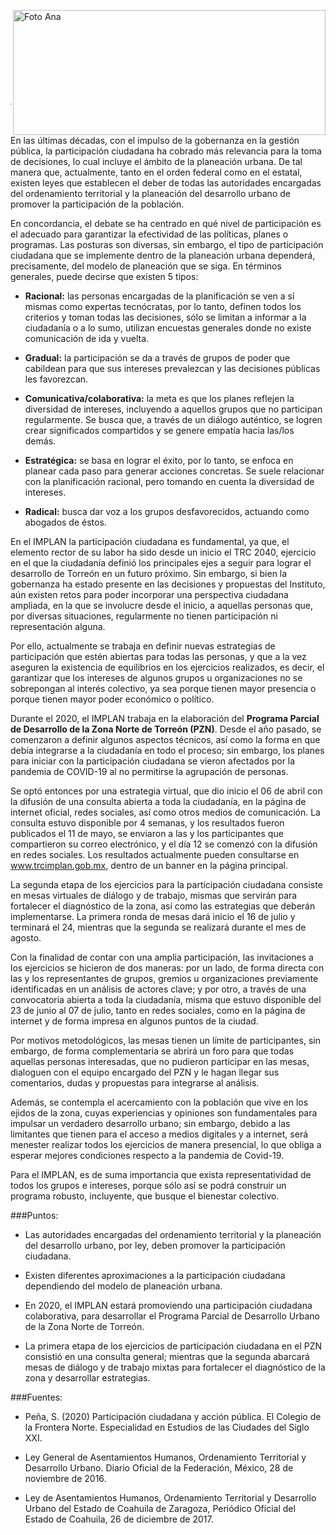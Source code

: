 
<p>
   <a title="ir a Otras Publicaciones" href="http://www.trcimplan.gob.mx/autores/ana-luisa-pacheco-meraz.html"><img class="img-responsive contenido-imagen" src="../imagenes/128/lic-ana-luisa-pacheco-meraz-top2.png" align="right" alt="Foto Ana" width="500" height="200"></a>

</p>

</br></br></br></br></br></br></br></br>

---

En las últimas décadas, con el impulso de la gobernanza en la gestión pública, la participación ciudadana ha cobrado más relevancia para la toma de decisiones, lo cual incluye el ámbito de la planeación urbana. De tal manera que, actualmente, tanto en el orden federal como en el estatal, existen leyes que establecen el deber de todas las autoridades encargadas del ordenamiento territorial y la planeación del desarrollo urbano de promover la participación de la población.

En concordancia, el debate se ha centrado en qué nivel de participación es el adecuado para garantizar la efectividad de las políticas, planes o programas. Las posturas son diversas, sin embargo, el tipo de participación ciudadana que se implemente dentro de la planeación urbana dependerá, precisamente, del modelo de planeación que se siga. En términos generales, puede decirse que existen 5 tipos:

- **Racional:** las personas encargadas de la planificación se ven a sí mismas como expertas tecnócratas, por lo tanto, definen todos los criterios y toman todas las decisiones, sólo se limitan a informar a la ciudadanía o a lo sumo, utilizan encuestas generales donde no existe comunicación de ida y vuelta.

- **Gradual:** la participación se da a través de grupos de poder que cabildean para que sus intereses prevalezcan y las decisiones públicas les favorezcan.

- **Comunicativa/colaborativa:** la meta es que los planes reflejen la diversidad de intereses, incluyendo a aquellos grupos que no participan regularmente. Se busca que, a través de un diálogo auténtico, se logren crear significados compartidos y se genere empatía hacia las/los demás.

- **Estratégica:** se basa en lograr el éxito, por lo tanto, se enfoca en planear cada paso para generar acciones concretas. Se suele relacionar con la planificación racional, pero tomando en cuenta la diversidad de intereses.

- **Radical:** busca dar voz a los grupos desfavorecidos, actuando como abogados de éstos.

En el IMPLAN la participación ciudadana es fundamental, ya que, el elemento rector de su labor ha sido desde un inicio el TRC 2040, ejercicio en el que la ciudadanía definió los principales ejes a seguir para lograr el desarrollo de Torreón en un futuro próximo. Sin embargo, si bien la gobernanza ha estado presente en las decisiones y propuestas del Instituto, aún existen retos para poder incorporar una perspectiva ciudadana ampliada, en la que se involucre desde el inicio, a aquellas personas que, por diversas situaciones, regularmente no tienen participación ni representación alguna.

Por ello, actualmente se trabaja en definir nuevas estrategias de participación que estén abiertas para todas las personas, y que a la vez aseguren la existencia de equilibrios en los ejercicios realizados, es decir, el garantizar que los intereses de algunos grupos u organizaciones no se sobrepongan al interés colectivo, ya sea porque tienen mayor presencia o porque tienen mayor poder económico o político.

Durante el 2020, el IMPLAN trabaja en la elaboración del **Programa Parcial de Desarrollo de la Zona Norte de Torreón (PZN)**. Desde el año pasado, se comenzaron a definir algunos aspectos técnicos, así como la forma en que debía integrarse a la ciudadanía en todo el proceso; sin embargo, los planes para iniciar con la participación ciudadana se vieron afectados por la pandemia de COVID-19 al no permitirse la agrupación de personas.

Se optó entonces por una estrategia virtual, que dio inicio el 06 de abril con la difusión de una consulta abierta a toda la ciudadanía, en la página de internet oficial, redes sociales, así como otros medios de comunicación. La consulta estuvo disponible por 4 semanas, y los resultados fueron publicados el 11 de mayo, se enviaron a las y los participantes que compartieron su correo electrónico, y el día 12 se comenzó con la difusión en redes sociales. Los resultados actualmente pueden consultarse en www.trcimplan.gob.mx, dentro de un banner en la página principal.

La segunda etapa de los ejercicios para la participación ciudadana consiste en mesas virtuales de diálogo y de trabajo, mismas que servirán para fortalecer el diagnóstico de la zona, así como las estrategias que deberán implementarse. La primera ronda de mesas dará inicio el 16 de julio y terminará el 24, mientras que la segunda se realizará durante el mes de agosto.

Con la finalidad de contar con una amplia participación, las invitaciones a los ejercicios se hicieron de dos maneras: por un lado, de forma directa con las y los representantes de grupos, gremios u organizaciones previamente identificadas en un análisis de actores clave; y por otro, a través de una convocatoria abierta a toda la ciudadanía, misma que estuvo disponible del 23 de junio al 07 de julio, tanto en redes sociales, como en la página de internet y de forma impresa en algunos puntos de la ciudad.

Por motivos metodológicos, las mesas tienen un límite de participantes, sin embargo, de forma complementaria se abrirá un foro para que todas aquellas personas interesadas, que no pudieron participar en las mesas, dialoguen con el equipo encargado del PZN y le hagan llegar sus comentarios, dudas y propuestas para integrarse al análisis.

Además, se contempla el acercamiento con la población que vive en los ejidos de la zona, cuyas experiencias y opiniones son fundamentales para impulsar un verdadero desarrollo urbano; sin embargo, debido a las limitantes que tienen para el acceso a medios digitales y a internet, será menester realizar todos los ejercicios de manera presencial, lo que obliga a esperar mejores condiciones respecto a la pandemia de Covid-19.

Para el IMPLAN, es de suma importancia que exista representatividad de todos los grupos e intereses, porque sólo así se podrá construir un programa robusto, incluyente, que busque el bienestar colectivo.

###Puntos:

- Las autoridades encargadas del ordenamiento territorial y la planeación del desarrollo urbano, por ley, deben promover la participación ciudadana.

- Existen diferentes aproximaciones a la participación ciudadana dependiendo del modelo de planeación urbana.

- En 2020, el IMPLAN estará promoviendo una participación ciudadana colaborativa, para desarrollar el Programa Parcial de Desarrollo Urbano de la Zona Norte de Torreón.

- La primera etapa de los ejercicios de participación ciudadana en el PZN consistió en una consulta general; mientras que la segunda abarcará mesas de diálogo y de trabajo mixtas para fortalecer el diagnóstico de la zona y desarrollar estrategias.

###Fuentes:

- Peña, S. (2020) Participación ciudadana y acción pública. El Colegio de la Frontera Norte. Especialidad en Estudios de las Ciudades del Siglo XXI.

- Ley General de Asentamientos Humanos, Ordenamiento Territorial y Desarrollo Urbano. Diario Oficial de la Federación, México, 28 de noviembre de 2016.

- Ley de Asentamientos Humanos, Ordenamiento Territorial y Desarrollo Urbano del Estado de Coahuila de Zaragoza, Periódico Oficial del Estado de Coahuila, 26 de diciembre de 2017.
